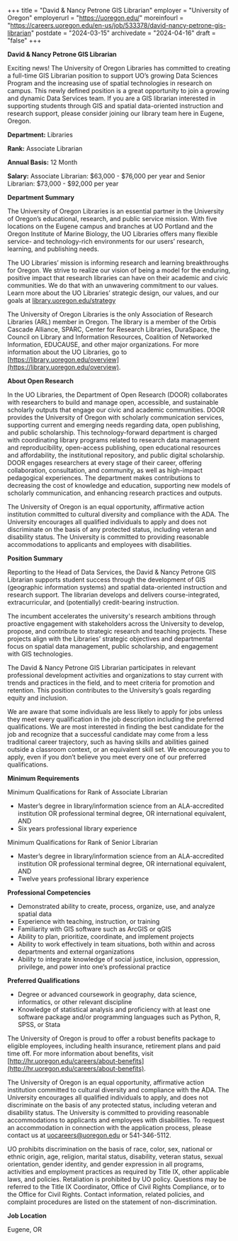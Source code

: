 +++
title = "David & Nancy Petrone GIS Librarian"
employer = "University of Oregon"
employerurl = "https://uoregon.edu/"
moreinfourl = "https://careers.uoregon.edu/en-us/job/533378/david-nancy-petrone-gis-librarian"
postdate = "2024-03-15"
archivedate = "2024-04-16"
draft = "false"
+++

**David & Nancy Petrone GIS Librarian**

Exciting news! The University of Oregon Libraries has committed to creating a full-time GIS Librarian position to support UO’s growing Data Sciences Program and the increasing use of spatial technologies in research on campus.  This newly defined position is a great opportunity to join a growing and dynamic Data Services team.  If you are a GIS librarian interested in supporting students through GIS and spatial data-oriented instruction and research support, please consider joining our library team here in Eugene, Oregon.

**Department:** Libraries

**Rank:** Associate Librarian

**Annual Basis:** 12 Month

**Salary:** Associate Librarian: $63,000 - $76,000 per year and Senior Librarian: $73,000 - $92,000 per year

**Department Summary**

The University of Oregon Libraries is an essential partner in the University of Oregon’s educational, research, and public service mission. With five locations on the Eugene campus and branches at UO Portland and the Oregon Institute of Marine Biology, the UO Libraries offers many flexible service- and technology-rich environments for our users’ research, learning, and publishing needs.  

The UO Libraries’ mission is informing research and learning breakthroughs for Oregon. We strive to realize our vision of being a model for the enduring, positive impact that research libraries can have on their academic and civic communities. We do that with an unwavering commitment to our values. Learn more about the UO Libraries’ strategic design, our values, and our goals at [library.uoregon.edu/strategy](https://library.uoregon.edu/strategy) 

The University of Oregon Libraries is the only Association of Research Libraries (ARL) member in Oregon. The library is a member of the Orbis Cascade Alliance, SPARC, Center for Research Libraries, DuraSpace, the Council on Library and Information Resources, Coalition of Networked Information, EDUCAUSE, and other major organizations. For more information about the UO Libraries, go to [https://library.uoregon.edu/overview](https://library.uoregon.edu/overview).

**About Open Research**

In the UO Libraries, the Department of Open Research (DOOR) collaborates with researchers to build and manage open, accessible, and sustainable scholarly outputs that engage our civic and academic communities. DOOR provides the University of Oregon with scholarly communication services, supporting current and emerging needs regarding data, open publishing, and public scholarship. This technology-forward department is charged with coordinating library programs related to research data management and reproducibility, open-access publishing, open educational resources and affordability, the institutional repository, and public digital scholarship. DOOR engages researchers at every stage of their career, offering collaboration, consultation, and community, as well as high-impact pedagogical experiences. The department makes contributions to decreasing the cost of knowledge and education, supporting new models of scholarly communication, and enhancing research practices and outputs.

The University of Oregon is an equal opportunity, affirmative action institution committed to cultural diversity and compliance with the ADA. The University encourages all qualified individuals to apply and does not discriminate on the basis of any protected status, including veteran and disability status. The University is committed to providing reasonable accommodations to applicants and employees with disabilities.

**Position Summary**

Reporting to the Head of Data Services, the David & Nancy Petrone GIS Librarian supports student success through the development of GIS (geographic information systems) and spatial data-oriented instruction and research support. The librarian develops and delivers course-integrated, extracurricular, and (potentially) credit-bearing instruction.

The incumbent accelerates the university's research ambitions through proactive engagement with stakeholders across the University to develop, propose, and contribute to strategic research and teaching projects. These projects align with the Libraries’ strategic objectives and departmental focus on spatial data management, public scholarship, and engagement with GIS technologies.

The David & Nancy Petrone GIS Librarian participates in relevant professional development activities and organizations to stay current with trends and practices in the field, and to meet criteria for promotion and retention. This position contributes to the University’s goals regarding equity and inclusion.

We are aware that some individuals are less likely to apply for jobs unless they meet every qualification in the job description including the preferred qualifications. We are most interested in finding the best candidate for the job and recognize that a successful candidate may come from a less traditional career trajectory, such as having skills and abilities gained outside a classroom context, or an equivalent skill set. We encourage you to apply, even if you don’t believe you meet every one of our preferred qualifications.

**Minimum Requirements**

Minimum Qualifications for Rank of Associate Librarian

- Master’s degree in library/information science from an ALA-accredited institution OR professional terminal degree, OR international equivalent, AND
- Six years professional library experience

Minimum Qualifications for Rank of Senior Librarian

- Master’s degree in library/information science from an ALA-accredited institution OR professional terminal degree, OR international equivalent, AND
- Twelve years professional library experience

**Professional Competencies**

- Demonstrated ability to create, process, organize, use, and analyze spatial data
- Experience with teaching, instruction, or training
- Familiarity with GIS software such as ArcGIS or qGIS
- Ability to plan, prioritize, coordinate, and implement projects
- Ability to work effectively in team situations, both within and across departments and external organizations
- Ability to integrate knowledge of social justice, inclusion, oppression, privilege, and power into one’s professional practice

**Preferred Qualifications**

- Degree or advanced coursework in geography, data science, informatics, or other relevant discipline
- Knowledge of statistical analysis and proficiency with at least one software package and/or programming languages such as Python, R, SPSS, or Stata

The University of Oregon is proud to offer a robust benefits package to eligible employees, including health insurance, retirement plans and paid time off. For more information about benefits, visit [http://hr.uoregon.edu/careers/about-benefits](http://hr.uoregon.edu/careers/about-benefits).

The University of Oregon is an equal opportunity, affirmative action institution committed to cultural diversity and compliance with the ADA. The University encourages all qualified individuals to apply, and does not discriminate on the basis of any protected status, including veteran and disability status. The University is committed to providing reasonable accommodations to applicants and employees with disabilities. To request an accommodation in connection with the application process, please contact us at uocareers@uoregon.edu or 541-346-5112.

UO prohibits discrimination on the basis of race, color, sex, national or ethnic origin, age, religion, marital status, disability, veteran status, sexual orientation, gender identity, and gender expression in all programs, activities and employment practices as required by Title IX, other applicable laws, and policies. Retaliation is prohibited by UO policy. Questions may be referred to the Title IX Coordinator, Office of Civil Rights Compliance, or to the Office for Civil Rights. Contact information, related policies, and complaint procedures are listed on the statement of non-discrimination.

**Job Location**

Eugene, OR
